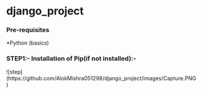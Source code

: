 # django_project
<h3>Pre-requisites</h3>
<p>*Python (basics)</p>

<h3>STEP1:- Installation of Pip(if not installed):-</h3>
![step](https://github.com/AlokMishra051298/django_project/images/Capture.PNG)
